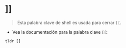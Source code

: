 # ]]

> Esta palabra clave de shell es usada para cerrar `[[`.

- Vea la documentación para la palabra clave `[[`:

`tldr [[`
